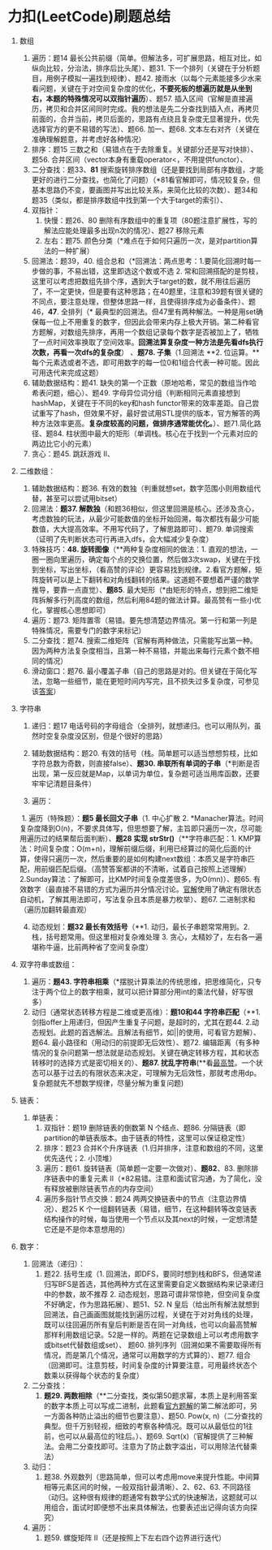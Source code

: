 # 力扣(LeetCode)刷题总结
1. 数组
   1. 遍历：题14 最长公共前缀（简单。但解法多，可扩展思路，相互对比，如纵向比较，分治法，排序后比头尾）、题31. 下一个排列（关键在于分析题目，用例子模拟一遍找到规律）、题42. 接雨水（以每个元素能接多少水来看问题，关键在于对空间复杂度的优化，**不要死板的想遍历就是从坐到右，本题的特殊情况可以双指针遍历**）、题57. 插入区间（官解是直接遍历，拷贝和合并区间同时完成。我的想法是先二分查找到插入点，再拷贝前面的，合并当前，拷贝后面的，思路有点绕且复杂度无显著提升，优先选择官方的更不易错的写法）、题66. 加一、题68. 文本左右对齐（关键在准确理解题意，并考虑好各种情况）
   2. 排序：题15 三数之和（易错点在于去除重复。关键部分还是写对快排）、题56. 合并区间（vector本身有重载operator<，不用提供functor）、
   3. 二分查找：题33、**81** 搜索旋转排序数组（还是要找到局部有序数组，才能更好的进行二分查找，也简化了问题）（\*81看官解即可，情况较复杂，但基本思路仍不变，要画图并写出比较关系，来简化比较的次数）、题34和题35（类似，都是排序数组中找到第一个大于target的索引）、
   4. 双指针：
      1. 快慢：题26、80 删除有序数组中的重复项（80题注意扩展性，写的解法应能处理最多出现n次的情况）、题27 移除元素
      2. 左右：题75. 颜色分类（*难点在于如何只遍历一次，是对partition算法的一种扩展）
   5. 回溯法：题39，40. 组合总和（*回溯法：两点思考：1.要简化回溯时每一步做的事，不易出错，这里即选这个数或不选 2. 常和回溯搭配的是剪枝，这里可以考虑把数组先排个序，遇到大于target的数，就不用往后遍历了，不一定更快，但是要有这种思路；在40题里，注意和39题有很关键的不同点，要注意处理，但整体思路一样，且使得排序成为必备条件）、题46，**47**. 全排列（\* 最典型的回溯法。但47里有两种解法。一种是用set确保每一位上不用重复的数字，但因此会带来内存上极大开销。第二种看官方题解，对数组先排序，再用一个数组记录每个数字是否被加上了，牺牲了一点时间效率换取了空间效率。**回溯法算复杂度一种方法是先看dfs执行次数，再看一次dfs的复杂度**） 、**题78. 子集**（1.回溯法 **2. 位运算。**每个元素选或者不选，即可用数字的每一位0和1组合代表一种可能。因此可用迭代来完成这题）
   6. 辅助数据结构：题41. 缺失的第一个正数（原地哈希，常见的数组当作哈希表问题，细心）、题49. 字母异位词分组（判断相同元素直接想到hashMap，关键在于不同的key和hash functor带来的效率差距。自己尝试重写了hash，但效果不好，最好尝试用STL提供的版本，官方解答的两种方法效率更高。**复杂度较高的问题，做排序通常能优化。**）、题71.简化路径、题84. 柱状图中最大的矩形（单调栈。核心在于找到一个元素对应的两边比它小的元素）
   7. 贪心：题45. 跳跃游戏 II、
   
2. 二维数组：

   1. 辅助数据结构：题36. 有效的数独（判重就想set，数字范围小则用数组代替，甚至可以尝试用bitset）
   2. 回溯法：**题37. 解数独**（和题36相似，但这里回溯是核心。还涉及贪心，考虑数独的玩法，从最少可能数值的坐标开始回溯，每次都找有最少可能数值，大大提高效率。不用写代码了，了解思路即可）、题79. 单词搜索（证明了先判断状态可行再进入dfs，会大幅减少复杂度）
   3. 特殊技巧：**48. 旋转图像**（\*\*两种复杂度相同的做法：1. 直观的想法，一圈一圈向里遍历，确定每个点的交换位置，然后做3次swap，关键在于找到坐标，写出坐标，（看高赞的评论）更容易找到规律。2.看官方题解，矩阵旋转可以是上下翻转和对角线翻转的结果。这道题不要想着严谨的数学推导，要靠一点直觉）、**题85**. 最大矩形（\*由矩形的特点，想到把二维矩阵拆解多行列高度的数组，然后利用84题的做法计算。最高赞有一些小优化，掌握核心思想即可）
   4. 遍历：题73. 矩阵置零（易错。要先想清楚边界情况。第一行和第一列是特殊情况，需要专门的数字来标记）
   5. 二分查找：题74. 搜索二维矩阵（官解有两种做法，只需能写出第一种。因为两种方法复杂度相当，且第一种不易错，并能出来每行元素个数不相同的情况）
   6. 滑动窗口：题76. 最小覆盖子串（自己的思路是对的。但关键在于简化写法，忽略一些细节，能在更短时间内写完，且不损失过多复杂度，可参见该[答案](https://leetcode-cn.com/problems/minimum-window-substring/solution/leetcode-76-zui-xiao-fu-gai-zi-chuan-cja-lmqz/)）

3. 字符串

   1. 递归：题17 电话号码的字母组合（全排列，就想递归。也可以用队列，虽然时空复杂度没区别，但是个很好的思路）
   2. 辅助数据结构：题20. 有效的括号（栈。简单题可以适当想想剪枝，比如字符总数为奇数，则直接false）、**题30. 串联所有单词的子串**（*判断是否出现，第一反应就是Map，以单词为单位，复杂题可适当用库函数，还要牢牢记清题目条件）

   3. 遍历：

   ​              1. 遍历（特殊题）：**题5 最长回文子串**（1. 中心扩散 2. *Manacher算法。时间复杂度降到O(n)，不要求具体写，但思想要了解，主旨即只遍历一次，尽可能用遍历过的结果帮后面判断）、**题28 实现 strStr()**（**字符串匹配：1. KMP算法：时间复杂度：O(m+n)，理解前缀后缀，利用已经算过的简化后面的计算，使得只遍历一次，然后重要的是如何构建next数组：本质又是字符串匹配，用前缀匹配后缀。（高赞答案都讲的不清晰，试着自己按照上述理解）2.Sunday算法：了解即可，比KMP时间复杂度差很多，为O(mn)）、题65. 有效数字（最直接不易错的方式为遍历并分情况讨论。[官解](https://leetcode-cn.com/problems/valid-number/solution/you-xiao-shu-zi-by-leetcode-solution-298l/)使用了确定有限状态自动机，了解其用法即可，写法复杂且本质是暴力枚举）、题67. 二进制求和（遍历加翻转最直观）

   4. 动态规划：**题32 最长有效括号**（**1. 动归，最长子串题常常用到。2. 栈，括号题常用。但这里相对复杂难处理 3. 贪心，太精妙了，左右各一遍堪称牛逼，比前两种省了空间复杂度）

4. 双字符串或数组：

      1. 遍历：**题43. 字符串相乘**（*摆脱计算乘法的传统思维，把思维简化，只专注于两个位上的数字相乘，就可以把计算部分用int的乘法代替，好写很多）
      2. 动归（通常状态转移方程是二维或更高维）：**题10和44 字符串匹配**（\*\*1.剑指offer上用递归，但因产生重复子问题，是超时的，尤其在题44. 2.动态规划。此题的首选解法。且解法有细节，如||的使用，可看官方题解）、题64. 最小路径和（用动归的前提即无后效性）、题72. 编辑距离（有多种情况的复杂问题第一想法就是动态规划。关键在确定转移方程，其和状态转移时的选择方式是密切相关的）、**题87. 扰乱字符串**(\*\*看[最高赞](https://leetcode-cn.com/problems/scramble-string/solution/miao-dong-de-qu-jian-xing-dpsi-lu-by-sha-yu-la-jia/)。一个状态可以基于过去的有限状态来决定，可理解为无后效性，那就考虑用dp。复杂题就先不想数学规律，尽量分解为重复问题)

5. 链表：

   1. 单链表：
      1. 双指针：题19 删除链表的倒数第 N 个结点、题86. 分隔链表（即partition的单链表版本。由于链表的特性，这里可以保证稳定性）
      2. 排序：题23 合并K个升序链表（1.归并排序，注意和数组的不同，这里优先迭代；2. 小顶堆）
      3. 遍历：题61. 旋转链表（简单题一定要一次做对）、**题82**、83. 删除排序链表中的重复元素 II（*82易错。注意和面试官沟通，为了简化，没有释放被删除链表节点的内存空间）
      4. 遍历多指针节点交换：题24 两两交换链表中的节点（注意边界情况）、题25 K 个一组翻转链表（易错，细节，在这种翻转等改变链表结构操作的时候，每当使用一个节点以及其next的时候，一定想清楚它还是不是你本意想用的）

6. 数字：
   1. 回溯法（递归）：
      1. 题22. 括号生成（1. 回溯法，即DFS，要同时想到栈和BFS，但通常递归写BFS是首选，其他两种方式在这里需要自定义数据结构来记录递归中的参数，故不推荐 2. 动态规划，思路可谓非常惊艳，但空间复杂度不好确定，作为思路拓展）、题51、52. N 皇后（给出所有解法就想到回溯法，自己画画图就能找到遍历过程，关键在于对对角线的处理，既可以往回遍历所有皇后判断是否在同一对角线，也可以向最高赞解那样利用数组记录。52是一样的。两题在记录数组上可以考虑用数字或bitset代替数组或set）、 题60. 排列序列（回溯如果不需要取得所有情况，而是第几个情况，通常可以用数学的方式算的）、题77. 组合（回溯即可。注意剪枝，时间复杂度的计算要注意，可用最终状态个数乘以获得每个状态的复杂度）
   2. 二分查找：
      1. **题29. 两数相除**（**二分查找，类似第50题求幂，本质上是利用答案的数字本质上可以写成二进制，此题看[官方题解](https://leetcode-cn.com/problems/divide-two-integers/solution/liang-shu-xiang-chu-by-leetcode-solution-5hic/)的第二解法即可，另一方面各种防止溢出的细节也要注意）、题50. Pow(x, n)（二分查找的典型。但千万别轻视，细致的考察各种情况。既可以从最低位的1往前，也可以从最高位的1往后。）、题69. Sqrt(x)（官解提供了三种解法。会用二分查找即可。注意为了防止数字溢出，可以用除法代替乘法）
   3. 动归：
      1. 题38. 外观数列（思路简单，但可以考虑用move来提升性能。中间算相等元素区间的时候，一般双指针最清晰）、2、62、63. 不同路径（动归。这种很有规律的题通常有数学公式的快速解法，这题就可以用组合，面试时即便想不出来具体解法，也要表述出记得向该方向探究）
   4. 遍历：
      1. 题59. 螺旋矩阵 II（还是按照上下左右四个边界进行迭代）